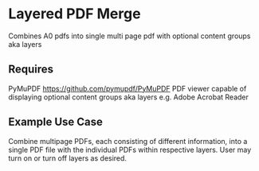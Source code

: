 # Layered PDF Merge
Combines A0 pdfs into single multi page pdf with optional content groups aka layers

## Requires
PyMuPDF https://github.com/pymupdf/PyMuPDF
PDF viewer capable of displaying optional content groups aka layers e.g. Adobe Acrobat Reader

## Example Use Case
Combine multipage PDFs, each consisting of different information, into a single PDF file with the individual PDFs within respective layers. User may turn on or turn off layers as desired.
